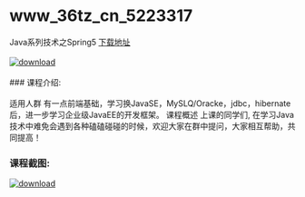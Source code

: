 # www_36tz_cn_5223317
Java系列技术之Spring5
[下载地址](http://www.36tz.cn/article/5223317 "下载地址")
<br/></br>[![download](http://36tz.cn/muke_img/2022_03_1-74-300x164.png "下载地址")](http://www.36tz.cn/article/5223317 "下载地址")
<br/></br>### 课程介绍:<br/></br>适用人群
有一点前端基础，学习换JavaSE，MySLQ/Oracke，jdbc，hibernate后，进一步学习企业级JavaEE的开发框架。
课程概述
上课的同学们,
在学习Java技术中难免会遇到各种磕磕碰碰的时候，欢迎大家在群中提问，大家相互帮助，共同提高！

### 课程截图:
[![download](http://36tz.cn/muke_img/2021_12_2-3.png "下载地址")](http://www.36tz.cn/article/5223317 "下载地址")
